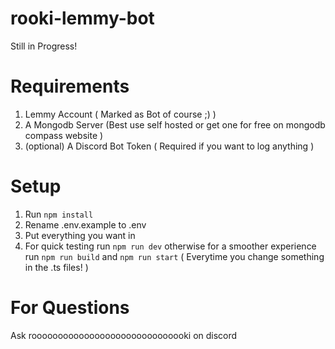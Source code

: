 # rooki-lemmy-bot

Still in Progress!

# Requirements

1. Lemmy Account ( Marked as Bot of course ;) )
2. A Mongodb Server (Best use self hosted or get one for free on mongodb compass website )
3. (optional) A Discord Bot Token ( Required if you want to log anything )

# Setup
1. Run `npm install`
2. Rename .env.example to .env
3. Put everything you want in
4. For quick testing run `npm run dev` otherwise for a smoother experience run `npm run build` and `npm run start` ( Everytime you change something in the .ts files! )

# For Questions
Ask roooooooooooooooooooooooooooooki on discord

